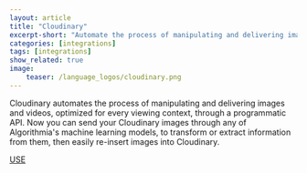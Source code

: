 ```yaml
---
layout: article
title: "Cloudinary"
excerpt-short: "Automate the process of manipulating and delivering images and videos, optimized for every viewing context."
categories: [integrations]
tags: [integrations]
show_related: true
image:
    teaser: /language_logos/cloudinary.png
---
```


Cloudinary automates the process of manipulating and delivering images and videos, optimized for every viewing context, through a programmatic API. Now you can send your Cloudinary images through any of Algorithmia's machine learning models, to transform or extract information from them, then easily re-insert images into Cloudinary.

<a href="/organizations/cloudinary" class="btn btn-default btn-primary"><i class="fa fa-code-fork" aria-hidden="true"></i> USE</a>
